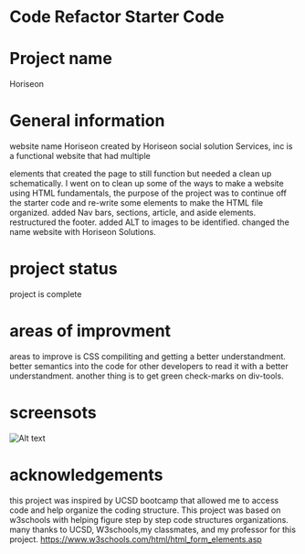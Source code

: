 # Code Refactor Starter Code

# Project name 
Horiseon

# General information 
website name Horiseon created by Horiseon social solution Services, inc is a functional website that had multiple <div> elements that created the page to still function but needed a clean up schematically. I went on to clean up some of the ways to make a website using HTML fundamentals, the purpose of the project was to continue off the starter code and re-write some elements to make the HTML file organized. added Nav bars, sections, article, and aside elements. restructured the footer. added ALT to images to be identified. changed the name website with Horiseon Solutions.

# project status 
project is complete


# areas of improvment 
areas to improve is CSS compiliting and getting a better understandment. better semantics into the code for other developers to read it with a better understandment. another thing is to get green check-marks on div-tools.

# screensots
![Alt text](assets/images/salisbury_module1.png "screenshot")

# acknowledgements
this project was inspired by UCSD bootcamp that allowed me to access code and help organize the coding structure. This project was based on w3schools with helping figure step by step code structures organizations. many thanks to UCSD, W3schools,my classmates, and my professor for this project.
https://www.w3schools.com/html/html_form_elements.asp
